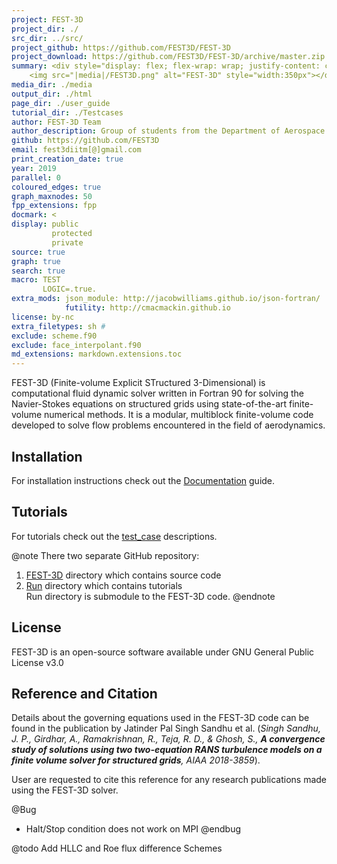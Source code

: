 ```yaml
---
project: FEST-3D
project_dir: ./
src_dir: ../src/
project_github: https://github.com/FEST3D/FEST-3D
project_download: https://github.com/FEST3D/FEST-3D/archive/master.zip
summary: <div style="display: flex; flex-wrap: wrap; justify-content: center; align-items:center">
    <img src="|media|/FEST3D.png" alt="FEST-3D" style="width:350px"></div>
media_dir: ./media
output_dir: ./html
page_dir: ./user_guide
tutorial_dir: ./Testcases
author: FEST-3D Team
author_description: Group of students from the Department of Aerospace Engineering at Indian Institute of Technology Madras (IITM), Chennai (600036), India.
github: https://github.com/FEST3D
email: fest3diitm[@]gmail.com
print_creation_date: true
year: 2019
parallel: 0
coloured_edges: true
graph_maxnodes: 50
fpp_extensions: fpp
docmark: <
display: public
         protected
         private
source: true
graph: true
search: true
macro: TEST
       LOGIC=.true.
extra_mods: json_module: http://jacobwilliams.github.io/json-fortran/
            futility: http://cmacmackin.github.io
license: by-nc
extra_filetypes: sh #
exclude: scheme.f90
exclude: face_interpolant.f90
md_extensions: markdown.extensions.toc
---
```


FEST-3D (Finite-volume Explicit STructured 3-Dimensional) is computational fluid dynamic solver written in Fortran 90 for solving the Navier-Stokes equations on structured grids using state-of-the-art finite-volume numerical methods. It is a modular, multiblock finite-volume code developed to solve flow problems encountered in the field of aerodynamics.

## Installation
For installation instructions check out the [Documentation](./page/01_install.html) guide. 

## Tutorials
For tutorials check out the [test_case](./page/05_tutorials/index.html) descriptions.

@note
There two separate GitHub repository:<br>
1. <a href="https://github.com/FEST3D/FEST-3D" target="_blank">FEST-3D<a> directory which contains source code<br>
2. <a href="https://github.com/FEST3D/run" target="_blank">Run</a> directory which contains tutorials<br>
Run directory is submodule to the FEST-3D code.
@endnote

## License
FEST-3D is an open-source software available under GNU General Public License v3.0

## Reference and Citation
Details about the governing equations used in the FEST-3D code can be found in the publication by Jatinder Pal Singh Sandhu et al. (_Singh Sandhu, J. P., Girdhar, A., Ramakrishnan, R., Teja, R. D., & Ghosh, S., **A convergence study of solutions using two two-equation RANS turbulence models on a finite volume solver for structured grids**, AIAA 2018-3859_). 

User are requested to cite this reference for any research publications made using the FEST-3D solver.


@Bug
 - Halt/Stop condition does not work on MPI
@endbug

@todo
Add HLLC and Roe flux difference Schemes

